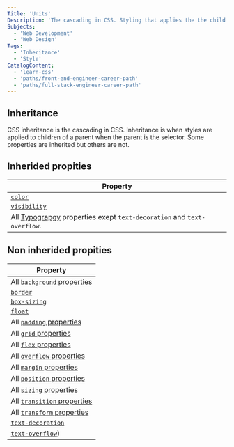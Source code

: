 ```yaml
---
Title: 'Units'
Description: 'The cascading in CSS. Styling that applies the the child element when the parent is the selector'
Subjects:
  - 'Web Development'
  - 'Web Design'
Tags:
  - 'Inheritance'
  - 'Style'
CatalogContent:
  - 'learn-css'
  - 'paths/front-end-engineer-career-path'
  - 'paths/full-stack-engineer-career-path'
---
```


## Inheritance

CSS inheritance is the cascading in CSS. Inheritance is when styles are applied to children of a parent when the parent is the selector. Some properties are inherited but others are not.

## Inherided propities

<!-- prettier-ignore -->
| Property |
| --- |
| [`color`](https://www.codecademy.com/resources/docs/css/colors) |
| [`visibility`](https://www.codecademy.com/resources/docs/css/visibility) |
| All [Typograpgy](https://www.codecademy.com/resources/docs/css/typography) properties exept `text-decoration` and `text-overflow`. | 
## Non inherided propities

<!-- prettier-ignore -->
| Property |
| --- |
| All [`background` properties](https://www.codecademy.com/resources/docs/css/background) |
| [`border`](https://www.codecademy.com/resources/docs/css/borders) |
| [`box-sizing`](https://www.codecademy.com/resources/docs/css/box-sizing) |
| [`float`](https://www.codecademy.com/resources/docs/css/floats) |
| All [`padding` properties](https://www.codecademy.com/resources/docs/css/padding) |
| All [`grid` properties](https://www.codecademy.com/resources/docs/css/grids) |
| All [`flex` properties](https://www.codecademy.com/resources/docs/css/flexbox) |
| All [`overflow` properties](https://www.codecademy.com/resources/docs/css/overflow) |https://www.codecademy.com/resources/docs/css/background |
| All [`margin` properties](https://www.codecademy.com/resources/docs/css/margins) |
| All [`position` properties](https://www.codecademy.com/resources/docs/css/position) |
| All [`sizing` properties](https://www.codecademy.com/resources/docs/css/sizing) |
| All [`transition` properties](https://www.codecademy.com/resources/docs/css/transition) |
| All [`transform` properties](https://www.codecademy.com/resources/docs/css/transform-functions/transform) |
| [`text-decoration`](https://www.codecademy.com/resources/docs/css/typography/text-decoration) |
| [`text-overflow`](https://www.codecademy.com/resources/docs/css/typography/text-overflow)) |
